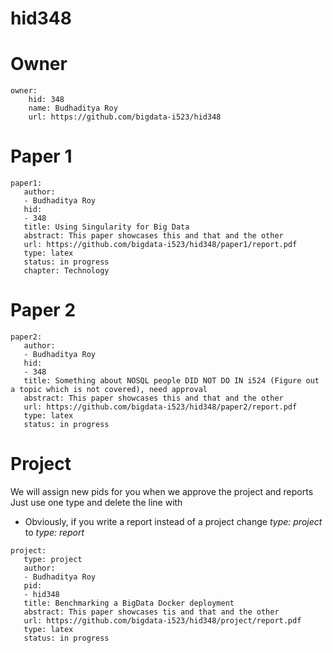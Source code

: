 # hid348

# Owner

```
owner:
    hid: 348
    name: Budhaditya Roy
    url: https://github.com/bigdata-i523/hid348
```

# Paper 1

```
paper1:
   author: 
   - Budhaditya Roy
   hid:
   - 348
   title: Using Singularity for Big Data
   abstract: This paper showcases this and that and the other
   url: https://github.com/bigdata-i523/hid348/paper1/report.pdf
   type: latex
   status: in progress
   chapter: Technology
```
   
# Paper 2

```
paper2:
   author: 
   - Budhaditya Roy
   hid:
   - 348
   title: Something about NOSQL people DID NOT DO IN i524 (Figure out a topic which is not covered), need approval
   abstract: This paper showcases this and that and the other
   url: https://github.com/bigdata-i523/hid348/paper2/report.pdf
   type: latex
   status: in progress
```

# Project 

We will assign new pids for you when we approve the project and reports   
Just use one type and delete the line with 

* Obviously, if you write a report instead of a project change *type: project* to *type: report*

```
project:
   type: project
   author: 
   - Budhaditya Roy
   pid:
   - hid348
   title: Benchmarking a BigData Docker deployment
   abstract: This paper showcases tis and that and the other 
   url: https://github.com/bigdata-i523/hid348/project/report.pdf
   type: latex
   status: in progress
```
   
